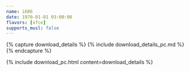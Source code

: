 ```yaml
---
name: i686
date: 1970-01-01 03:00:00
flavors: [xfce]
supports_musl: false
---
```


{% capture download_details %}
{% include download_details_pc.md %}
{% endcapture %}

{% include download_pc.html content=download_details %}
